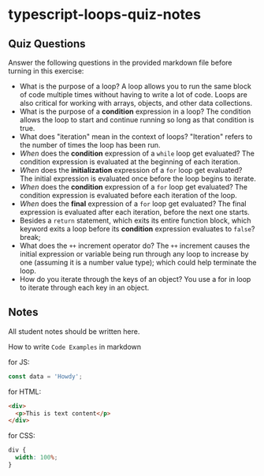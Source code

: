 # typescript-loops-quiz-notes

## Quiz Questions

Answer the following questions in the provided markdown file before turning in this exercise:

- What is the purpose of a loop?
  A loop allows you to run the same block of code multiple times without having to write a lot of code. Loops are also critical for working with arrays, objects, and other data collections.
- What is the purpose of a **condition** expression in a loop?
  The condition allows the loop to start and continue running so long as that condition is true.
- What does "iteration" mean in the context of loops?
  "Iteration" refers to the number of times the loop has been run.
- _When_ does the **condition** expression of a `while` loop get evaluated?
  The condition expression is evaluated at the beginning of each iteration.
- _When_ does the **initialization** expression of a `for` loop get evaluated?
  The initial expression is evaluated once before the loop begins to iterate.
- _When_ does the **condition** expression of a `for` loop get evaluated?
  The condition expression is evaluated before each iteration of the loop.
- _When_ does the **final** expression of a `for` loop get evaluated?
  The final expression is evaluated after each iteration, before the next one starts.
- Besides a `return` statement, which exits its entire function block, which keyword exits a loop before its **condition** expression evaluates to `false`?
  break;
- What does the `++` increment operator do?
  The `++` increment causes the initial expression or variable being run through any loop to increase by one (assuming it is a number value type); which could help terminate the loop.
- How do you iterate through the keys of an object?
  You use a for in loop to iterate through each key in an object.

## Notes

All student notes should be written here.

How to write `Code Examples` in markdown

for JS:

```javascript
const data = 'Howdy';
```

for HTML:

```html
<div>
  <p>This is text content</p>
</div>
```

for CSS:

```css
div {
  width: 100%;
}
```
